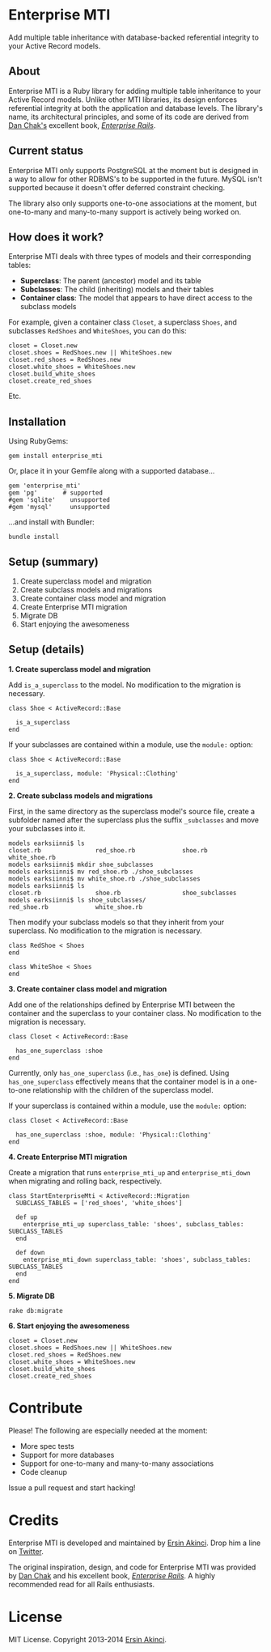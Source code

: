 Enterprise MTI
==============

Add multiple table inheritance with database-backed referential integrity to your Active Record models.

About
-----

Enterprise MTI is a Ruby library for adding multiple table inheritance to your Active Record models.  Unlike other MTI libraries, its design enforces referential integrity at both the application and database levels.  The library's name, its architectural principles, and some of its code are derived from [Dan Chak's](http://dan.chak.org) excellent book, [*Enterprise Rails*](http://www.amazon.com/Enterprise-Rails-Dan-Chak/dp/0596515200).

Current status
--------------

Enterprise MTI only supports PostgreSQL at the moment but is designed in a way to allow for other RDBMS's to be supported in the future.  MySQL isn't supported because it doesn't offer deferred constraint checking.

The library also only supports one-to-one associations at the moment, but one-to-many and many-to-many support is actively being worked on.

How does it work?
-----------------

Enterprise MTI deals with three types of models and their corresponding tables:

* **Superclass**: The parent (ancestor) model and its table
* **Subclasses**: The child (inheriting) models and their tables
* **Container class**: The model that appears to have direct access to the subclass models

For example, given a container class `Closet`, a superclass `Shoes`, and subclasses `RedShoes` and `WhiteShoes`, you can do this:

    closet = Closet.new
    closet.shoes = RedShoes.new || WhiteShoes.new
    closet.red_shoes = RedShoes.new
    closet.white_shoes = WhiteShoes.new
    closet.build_white_shoes
    closet.create_red_shoes

Etc.

Installation
------------

Using RubyGems:

    gem install enterprise_mti
    
Or, place it in your Gemfile along with a supported database...

    gem 'enterprise_mti'
    gem 'pg'       # supported
    #gem 'sqlite'    unsupported
    #gem 'mysql'     unsupported
    
...and install with Bundler:

    bundle install

Setup (summary)
---------------

1. Create superclass model and migration
2. Create subclass models and migrations
3. Create container class model and migration
4. Create Enterprise MTI migration
5. Migrate DB
6. Start enjoying the awesomeness

Setup (details)
---------------

**1. Create superclass model and migration**

Add `is_a_superclass` to the model.  No modification to the migration is necessary.

    class Shoe < ActiveRecord::Base
    
      is_a_superclass
    end

If your subclasses are contained within a module, use the `module:` option:

    class Shoe < ActiveRecord::Base

      is_a_superclass, module: 'Physical::Clothing'
    end

**2. Create subclass models and migrations**

First, in the same directory as the superclass model's source file, create a subfolder named after the superclass plus the suffix `_subclasses` and move your subclasses into it.

    models earksiinni$ ls
    closet.rb               red_shoe.rb             shoe.rb                 white_shoe.rb
    models earksiinni$ mkdir shoe_subclasses
    models earksiinni$ mv red_shoe.rb ./shoe_subclasses
    models earksiinni$ mv white_shoe.rb ./shoe_subclasses
    models earksiinni$ ls
    closet.rb               shoe.rb                 shoe_subclasses
    models earksiinni$ ls shoe_subclasses/
    red_shoe.rb             white_shoe.rb

Then modify your subclass models so that they inherit from your superclass.  No modification to the migration is necessary.

    class RedShoe < Shoes
    end
    
    class WhiteShoe < Shoes
    end

**3. Create container class model and migration**

Add one of the relationships defined by Enterprise MTI between the container and the superclass to your container class.  No modification to the migration is necessary.

    class Closet < ActiveRecord::Base
    
      has_one_superclass :shoe
    end

Currently, only `has_one_superclass` (i.e., `has_one`) is defined.  Using `has_one_superclass` effectively means that the container model is in a one-to-one relationship with the children of the superclass model.

If your superclass is contained within a module, use the `module:` option:

    class Closet < ActiveRecord::Base
    
      has_one_superclass :shoe, module: 'Physical::Clothing'
    end

**4. Create Enterprise MTI migration**

Create a migration that runs `enterprise_mti_up` and `enterprise_mti_down` when migrating and rolling back, respectively.

    class StartEnterpriseMti < ActiveRecord::Migration
      SUBCLASS_TABLES = ['red_shoes', 'white_shoes']
    
      def up
        enterprise_mti_up superclass_table: 'shoes', subclass_tables: SUBCLASS_TABLES
      end
  
      def down
        enterprise_mti_down superclass_table: 'shoes', subclass_tables: SUBCLASS_TABLES
      end
    end

**5. Migrate DB**
 
    rake db:migrate

**6. Start enjoying the awesomeness**
 
    closet = Closet.new
    closet.shoes = RedShoes.new || WhiteShoes.new
    closet.red_shoes = RedShoes.new
    closet.white_shoes = WhiteShoes.new
    closet.build_white_shoes
    closet.create_red_shoes
    
Contribute
==========

Please!  The following are especially needed at the moment:

* More spec tests
* Support for more databases
* Support for one-to-many and many-to-many associations
* Code cleanup

Issue a pull request and start hacking!

Credits
=======

Enterprise MTI is developed and maintained by [Ersin Akinci](http://www.ersinakinci.com).  Drop him a line on [Twitter](https://twitter.com/earksiinni).

The original inspiration, design, and code for Enterprise MTI was provided by [Dan Chak](http://dan.chak.org) and his excellent book, [*Enterprise Rails*](http://www.amazon.com/Enterprise-Rails-Dan-Chak/dp/0596515200).  A highly recommended read for all Rails enthusiasts.

License
=======

MIT License.  Copyright 2013-2014 [Ersin Akinci](http://www.ersinakinci.com).
